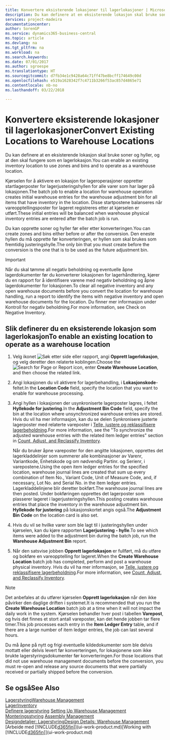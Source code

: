 ```yaml
---
title: Konvertere eksisterende lokasjoner til lagerlokasjoner | Microsoft-dokumentasjon
description: Du kan definere at en eksisterende lokasjon skal bruke soner og hyller, og at den skal fungere som en lagerlokasjon.
services: project-madeira
documentationcenter: 
author: SorenGP
ms.service: dynamics365-business-central
ms.topic: article
ms.devlang: na
ms.tgt_pltfrm: na
ms.workload: na
ms.search.keywords: 
ms.date: 07/01/2017
ms.author: sgroespe
ms.translationtype: HT
ms.sourcegitcommit: d7fb34e1c9428a64c71ff47be8bcff174649c00d
ms.openlocfilehash: e519a1628342f7c4711b3266f53ac857d4865e71
ms.contentlocale: nb-no
ms.lasthandoff: 03/22/2018

---
```

# <a name="convert-existing-locations-to-warehouse-locations"></a><span data-ttu-id="25c5f-103">Konvertere eksisterende lokasjoner til lagerlokasjoner</span><span class="sxs-lookup"><span data-stu-id="25c5f-103">Convert Existing Locations to Warehouse Locations</span></span>
<span data-ttu-id="25c5f-104">Du kan definere at en eksisterende lokasjon skal bruke soner og hyller, og at den skal fungere som en lagerlokasjon.</span><span class="sxs-lookup"><span data-stu-id="25c5f-104">You can enable an existing inventory location to use zones and bins and to operate as a warehouse location.</span></span>  

<span data-ttu-id="25c5f-105">Kjørselen for å aktivere en lokasjon for lageroperasjoner oppretter startlagerposter for lagerjusteringshyllen for alle varer som har lager på lokasjonen.</span><span class="sxs-lookup"><span data-stu-id="25c5f-105">The batch job to enable a location for warehouse operation creates initial warehouse entries for the warehouse adjustment bin for all items that have inventory in the location.</span></span> <span data-ttu-id="25c5f-106">Disse startpostene balanseres når vareopptellingsposter for lageret registreres etter at kjørselen er utført.</span><span class="sxs-lookup"><span data-stu-id="25c5f-106">These initial entries will be balanced when warehouse physical inventory entries are entered after the batch job is run.</span></span>  

<span data-ttu-id="25c5f-107">Du kan opprette soner og hyller før eller etter konverteringen.</span><span class="sxs-lookup"><span data-stu-id="25c5f-107">You can create zones and bins either before or after the conversion.</span></span> <span data-ttu-id="25c5f-108">Den eneste hyllen du må opprette før konverteringen, er hyllen som skal brukes som fremtidig justeringshylle.</span><span class="sxs-lookup"><span data-stu-id="25c5f-108">The only bin that you must create before the conversion is the one that is to be used as the future adjustment bin.</span></span>  

> [!IMPORTANT]  
>  <span data-ttu-id="25c5f-109">Når du skal tømme all negativ beholdning og eventuelle åpne lagerdokumenter før du konverterer lokasjonen for lagerhåndtering, kjører du en rapport for å identifisere varene med negativ beholdning og åpne lagerdokumenter for lokasjonen.</span><span class="sxs-lookup"><span data-stu-id="25c5f-109">To clear all negative inventory and any open warehouse documents before you convert the location for warehouse handling, run a report to identify the items with negative inventory and open warehouse documents for the location.</span></span> <span data-ttu-id="25c5f-110">Du finner mer informasjon under Kontroll for negativ beholdning.</span><span class="sxs-lookup"><span data-stu-id="25c5f-110">For more information, see Check on Negative Inventory.</span></span>  

## <a name="to-enable-an-existing-location-to-operate-as-a-warehouse-location"></a><span data-ttu-id="25c5f-111">Slik definerer du en eksisterende lokasjon som lagerlokasjon</span><span class="sxs-lookup"><span data-stu-id="25c5f-111">To enable an existing location to operate as a warehouse location</span></span>  
1.  <span data-ttu-id="25c5f-112">Velg ikonet ![Søk etter side eller rapport](media/ui-search/search_small.png "Søk etter side eller rapport"), angi **Opprett lagerlokasjon**, og velg deretter den relaterte koblingen.</span><span class="sxs-lookup"><span data-stu-id="25c5f-112">Choose the ![Search for Page or Report](media/ui-search/search_small.png "Search for Page or Report icon") icon, enter **Create Warehouse Location**, and then choose the related link.</span></span>  
2.  <span data-ttu-id="25c5f-113">Angi lokasjonen du vil aktivere for lagerbehandling, i **Lokasjonskode**-feltet.</span><span class="sxs-lookup"><span data-stu-id="25c5f-113">In the **Location Code** field, specify the location that you want to enable for warehouse processing.</span></span>  
3.  <span data-ttu-id="25c5f-114">Angi hyllen i lokasjonen der usynkroniserte lagerposter lagres, i feltet **Hyllekode for justering**.</span><span class="sxs-lookup"><span data-stu-id="25c5f-114">In the **Adjustment Bin Code** field, specify the bin at the location where unsynchronized warehouse entries are stored.</span></span> <span data-ttu-id="25c5f-115">Hvis du vil ha mer informasjon, kan du se delen Synkronisere justerte lagerposter med relaterte vareposter i [Telle, justere og reklassifisere lagerbeholdning](inventory-how-count-adjust-reclassify.md).</span><span class="sxs-lookup"><span data-stu-id="25c5f-115">For more information, see the "To synchronize the adjusted warehouse entries with the related item ledger entries" section in [Count, Adjust, and Reclassify Inventory](inventory-how-count-adjust-reclassify.md).</span></span>  

    <span data-ttu-id="25c5f-116">Når du bruker åpne vareposter for den angitte lokasjonen, opprettes det lagerkladdelinjer som summerer alle kombinasjoner av Varenr, Variantkode, Enhetskode og om nødvendig Partinr. og Serienr, i varepostene.</span><span class="sxs-lookup"><span data-stu-id="25c5f-116">Using the open item ledger entries for the specified location, warehouse journal lines are created that sum up every combination of Item No., Variant Code, Unit of Measure Code, and, if necessary, Lot No. and Serial No. in the item ledger entries.</span></span> <span data-ttu-id="25c5f-117">Lagerkladdelinjene blir deretter bokført.</span><span class="sxs-lookup"><span data-stu-id="25c5f-117">The warehouse journal lines are then posted.</span></span> <span data-ttu-id="25c5f-118">Under bokføringen opprettes det lagerposter som plasserer lageret i lagerjusteringshyllen.</span><span class="sxs-lookup"><span data-stu-id="25c5f-118">This posting creates warehouse entries that place the inventory in the warehouse adjustment bin.</span></span> <span data-ttu-id="25c5f-119">**Hyllekode for justering** på lokasjonskortet angis også.</span><span class="sxs-lookup"><span data-stu-id="25c5f-119">The **Adjustment Bin Code** on the location card is also set.</span></span>  

4.  <span data-ttu-id="25c5f-120">Hvis du vil se hvilke varer som ble lagt til i justeringshyllen under kjørselen, kan du kjøre rapporten **Lagerjustering - hylle**.</span><span class="sxs-lookup"><span data-stu-id="25c5f-120">To see which items were added to the adjustment bin during the batch job, run the **Warehouse Adjustment Bin** report.</span></span>  
5.  <span data-ttu-id="25c5f-121">Når den satsvise jobben **Opprett lagerlokasjon** er fullført, må du utføre og bokføre en vareopptelling for lageret.</span><span class="sxs-lookup"><span data-stu-id="25c5f-121">When the **Create Warehouse Location** batch job has completed, perform and post a warehouse physical inventory.</span></span> <span data-ttu-id="25c5f-122">Hvis du vil ha mer informasjon, se [Telle, justere og reklassifisere lagerbeholdning](inventory-how-count-adjust-reclassify.md).</span><span class="sxs-lookup"><span data-stu-id="25c5f-122">For more information, see [Count, Adjust, and Reclassify Inventory](inventory-how-count-adjust-reclassify.md).</span></span>  

> [!NOTE]  
>  <span data-ttu-id="25c5f-123">Det anbefales at du utfører kjørselen **Opprett lagerlokasjon** når den ikke påvirker den daglige driften i systemet.</span><span class="sxs-lookup"><span data-stu-id="25c5f-123">It is recommended that you run the **Create Warehouse Location** batch job at a time when it will not impact the daily work in the system.</span></span> <span data-ttu-id="25c5f-124">Kjørselen behandler hver post i tabellen **Varepost**, og hvis det finnes et stort antall vareposter, kan det hende jobben tar flere timer.</span><span class="sxs-lookup"><span data-stu-id="25c5f-124">This job processes each entry in the **Item Ledger Entry** table, and if there are a large number of item ledger entries, the job can last several hours.</span></span>  

 <span data-ttu-id="25c5f-125">Du må åpne på nytt og frigi eventuelle kildedokumenter som ble delvis mottatt eller delvis levert før konverteringen, for lokasjonene som ikke brukte lagerstyringsdokumenter før konverteringen.</span><span class="sxs-lookup"><span data-stu-id="25c5f-125">For those locations that did not use warehouse management documents before the conversion, you must re-open and release any source documents that were partially received or partially shipped before the conversion.</span></span>  

## <a name="see-also"></a><span data-ttu-id="25c5f-126">Se også</span><span class="sxs-lookup"><span data-stu-id="25c5f-126">See Also</span></span>  
[<span data-ttu-id="25c5f-127">Lagerstyring</span><span class="sxs-lookup"><span data-stu-id="25c5f-127">Warehouse Management</span></span>](warehouse-manage-warehouse.md)  
[<span data-ttu-id="25c5f-128">Lager</span><span class="sxs-lookup"><span data-stu-id="25c5f-128">Inventory</span></span>](inventory-manage-inventory.md)  
<span data-ttu-id="25c5f-129">[Definere lagerstyring](warehouse-setup-warehouse.md)   </span><span class="sxs-lookup"><span data-stu-id="25c5f-129">[Setting Up Warehouse Management](warehouse-setup-warehouse.md)   </span></span>  
<span data-ttu-id="25c5f-130">[Monteringsstyring](assembly-assemble-items.md)  </span><span class="sxs-lookup"><span data-stu-id="25c5f-130">[Assembly Management](assembly-assemble-items.md)  </span></span>  
[<span data-ttu-id="25c5f-131">Designdetaljer: Lagerstyring</span><span class="sxs-lookup"><span data-stu-id="25c5f-131">Design Details: Warehouse Management</span></span>](design-details-warehouse-management.md)  
<span data-ttu-id="25c5f-132">[Arbeide med [!INCLUDE[d365fin](includes/d365fin_md.md)]](ui-work-product.md)</span><span class="sxs-lookup"><span data-stu-id="25c5f-132">[Working with [!INCLUDE[d365fin](includes/d365fin_md.md)]](ui-work-product.md)</span></span>


